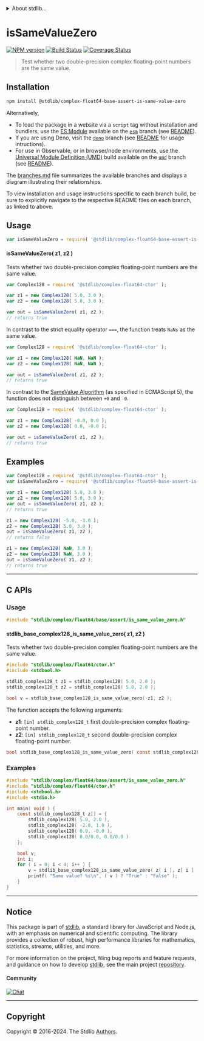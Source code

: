 <!--

@license Apache-2.0

Copyright (c) 2024 The Stdlib Authors.

Licensed under the Apache License, Version 2.0 (the "License");
you may not use this file except in compliance with the License.
You may obtain a copy of the License at

   http://www.apache.org/licenses/LICENSE-2.0

Unless required by applicable law or agreed to in writing, software
distributed under the License is distributed on an "AS IS" BASIS,
WITHOUT WARRANTIES OR CONDITIONS OF ANY KIND, either express or implied.
See the License for the specific language governing permissions and
limitations under the License.

-->


<details>
  <summary>
    About stdlib...
  </summary>
  <p>We believe in a future in which the web is a preferred environment for numerical computation. To help realize this future, we've built stdlib. stdlib is a standard library, with an emphasis on numerical and scientific computation, written in JavaScript (and C) for execution in browsers and in Node.js.</p>
  <p>The library is fully decomposable, being architected in such a way that you can swap out and mix and match APIs and functionality to cater to your exact preferences and use cases.</p>
  <p>When you use stdlib, you can be absolutely certain that you are using the most thorough, rigorous, well-written, studied, documented, tested, measured, and high-quality code out there.</p>
  <p>To join us in bringing numerical computing to the web, get started by checking us out on <a href="https://github.com/stdlib-js/stdlib">GitHub</a>, and please consider <a href="https://opencollective.com/stdlib">financially supporting stdlib</a>. We greatly appreciate your continued support!</p>
</details>

# isSameValueZero

[![NPM version][npm-image]][npm-url] [![Build Status][test-image]][test-url] [![Coverage Status][coverage-image]][coverage-url] <!-- [![dependencies][dependencies-image]][dependencies-url] -->

> Test whether two double-precision complex floating-point numbers are the same value.

<!-- Section to include introductory text. Make sure to keep an empty line after the intro `section` element and another before the `/section` close. -->

<section class="intro">

</section>

<!-- /.intro -->

<!-- Package usage documentation. -->

<section class="installation">

## Installation

```bash
npm install @stdlib/complex-float64-base-assert-is-same-value-zero
```

Alternatively,

-   To load the package in a website via a `script` tag without installation and bundlers, use the [ES Module][es-module] available on the [`esm`][esm-url] branch (see [README][esm-readme]).
-   If you are using Deno, visit the [`deno`][deno-url] branch (see [README][deno-readme] for usage intructions).
-   For use in Observable, or in browser/node environments, use the [Universal Module Definition (UMD)][umd] build available on the [`umd`][umd-url] branch (see [README][umd-readme]).

The [branches.md][branches-url] file summarizes the available branches and displays a diagram illustrating their relationships.

To view installation and usage instructions specific to each branch build, be sure to explicitly navigate to the respective README files on each branch, as linked to above.

</section>

<section class="usage">

## Usage

```javascript
var isSameValueZero = require( '@stdlib/complex-float64-base-assert-is-same-value-zero' );
```

#### isSameValueZero( z1, z2 )

Tests whether two double-precision complex floating-point numbers are the same value.

```javascript
var Complex128 = require( '@stdlib/complex-float64-ctor' );

var z1 = new Complex128( 5.0, 3.0 );
var z2 = new Complex128( 5.0, 3.0 );

var out = isSameValueZero( z1, z2 );
// returns true
```

In contrast to the strict equality operator `===`, the function treats `NaNs` as the same value.

```javascript
var Complex128 = require( '@stdlib/complex-float64-ctor' );

var z1 = new Complex128( NaN, NaN );
var z2 = new Complex128( NaN, NaN );

var out = isSameValueZero( z1, z2 );
// returns true
```

In contrast to the [SameValue Algorithm][@stdlib/complex/float64/base/assert/is-same-value] (as specified in ECMAScript 5), the function does not distinguish between `+0` and `-0`.

```javascript
var Complex128 = require( '@stdlib/complex-float64-ctor' );

var z1 = new Complex128( -0.0, 0.0 );
var z2 = new Complex128( 0.0, -0.0 );

var out = isSameValueZero( z1, z2 );
// returns true
```

</section>

<!-- /.usage -->

<!-- Package usage notes. Make sure to keep an empty line after the `section` element and another before the `/section` close. -->

<section class="notes">

</section>

<!-- /.notes -->

<!-- Package usage examples. -->

<section class="examples">

## Examples

<!-- eslint no-undef: "error" -->

```javascript
var Complex128 = require( '@stdlib/complex-float64-ctor' );
var isSameValueZero = require( '@stdlib/complex-float64-base-assert-is-same-value-zero' );

var z1 = new Complex128( 5.0, 3.0 );
var z2 = new Complex128( 5.0, 3.0 );
var out = isSameValueZero( z1, z2 );
// returns true

z1 = new Complex128( -5.0, -3.0 );
z2 = new Complex128( 5.0, 3.0 );
out = isSameValueZero( z1, z2 );
// returns false

z1 = new Complex128( NaN, 3.0 );
z2 = new Complex128( NaN, 3.0 );
out = isSameValueZero( z1, z2 );
// returns true
```

</section>

<!-- /.examples -->

<!-- C interface documentation. -->

* * *

<section class="c">

## C APIs

<!-- Section to include introductory text. Make sure to keep an empty line after the intro `section` element and another before the `/section` close. -->

<section class="intro">

</section>

<!-- /.intro -->

<!-- C usage documentation. -->

<section class="usage">

### Usage

```c
#include "stdlib/complex/float64/base/assert/is_same_value_zero.h"
```

#### stdlib_base_complex128_is_same_value_zero( z1, z2 )

Tests whether two double-precision complex floating-point numbers are the same value.

```c
#include "stdlib/complex/float64/ctor.h"
#include <stdbool.h>

stdlib_complex128_t z1 = stdlib_complex128( 5.0, 2.0 );
stdlib_complex128_t z2 = stdlib_complex128( 5.0, 2.0 );

bool v = stdlib_base_complex128_is_same_value_zero( z1, z2 );
```

The function accepts the following arguments:

-   **z1**: `[in] stdlib_complex128_t` first double-precision complex floating-point number.
-   **z2**: `[in] stdlib_complex128_t` second double-precision complex floating-point number.

```c
bool stdlib_base_complex128_is_same_value_zero( const stdlib_complex128_t z1, const stdlib_complex128_t z2 );
```

</section>

<!-- /.usage -->

<!-- C API usage notes. Make sure to keep an empty line after the `section` element and another before the `/section` close. -->

<section class="notes">

</section>

<!-- /.notes -->

<!-- C API usage examples. -->

<section class="examples">

### Examples

```c
#include "stdlib/complex/float64/base/assert/is_same_value_zero.h"
#include "stdlib/complex/float64/ctor.h"
#include <stdbool.h>
#include <stdio.h>

int main( void ) {
    const stdlib_complex128_t z[] = {
        stdlib_complex128( 5.0, 2.0 ),
        stdlib_complex128( -2.0, 1.0 ),
        stdlib_complex128( 0.0, -0.0 ),
        stdlib_complex128( 0.0/0.0, 0.0/0.0 )
    };

    bool v;
    int i;
    for ( i = 0; i < 4; i++ ) {
        v = stdlib_base_complex128_is_same_value_zero( z[ i ], z[ i ] );
        printf( "Same value? %s\n", ( v ) ? "True" : "False" );
    }
}
```

</section>

<!-- /.examples -->

</section>

<!-- /.c -->

<!-- Section to include cited references. If references are included, add a horizontal rule *before* the section. Make sure to keep an empty line after the `section` element and another before the `/section` close. -->

<section class="references">

</section>

<!-- /.references -->

<!-- Section for related `stdlib` packages. Do not manually edit this section, as it is automatically populated. -->

<section class="related">

</section>

<!-- /.related -->

<!-- Section for all links. Make sure to keep an empty line after the `section` element and another before the `/section` close. -->


<section class="main-repo" >

* * *

## Notice

This package is part of [stdlib][stdlib], a standard library for JavaScript and Node.js, with an emphasis on numerical and scientific computing. The library provides a collection of robust, high performance libraries for mathematics, statistics, streams, utilities, and more.

For more information on the project, filing bug reports and feature requests, and guidance on how to develop [stdlib][stdlib], see the main project [repository][stdlib].

#### Community

[![Chat][chat-image]][chat-url]

---

## Copyright

Copyright &copy; 2016-2024. The Stdlib [Authors][stdlib-authors].

</section>

<!-- /.stdlib -->

<!-- Section for all links. Make sure to keep an empty line after the `section` element and another before the `/section` close. -->

<section class="links">

[npm-image]: http://img.shields.io/npm/v/@stdlib/complex-float64-base-assert-is-same-value-zero.svg
[npm-url]: https://npmjs.org/package/@stdlib/complex-float64-base-assert-is-same-value-zero

[test-image]: https://github.com/stdlib-js/complex-float64-base-assert-is-same-value-zero/actions/workflows/test.yml/badge.svg?branch=main
[test-url]: https://github.com/stdlib-js/complex-float64-base-assert-is-same-value-zero/actions/workflows/test.yml?query=branch:main

[coverage-image]: https://img.shields.io/codecov/c/github/stdlib-js/complex-float64-base-assert-is-same-value-zero/main.svg
[coverage-url]: https://codecov.io/github/stdlib-js/complex-float64-base-assert-is-same-value-zero?branch=main

<!--

[dependencies-image]: https://img.shields.io/david/stdlib-js/complex-float64-base-assert-is-same-value-zero.svg
[dependencies-url]: https://david-dm.org/stdlib-js/complex-float64-base-assert-is-same-value-zero/main

-->

[chat-image]: https://img.shields.io/gitter/room/stdlib-js/stdlib.svg
[chat-url]: https://app.gitter.im/#/room/#stdlib-js_stdlib:gitter.im

[stdlib]: https://github.com/stdlib-js/stdlib

[stdlib-authors]: https://github.com/stdlib-js/stdlib/graphs/contributors

[umd]: https://github.com/umdjs/umd
[es-module]: https://developer.mozilla.org/en-US/docs/Web/JavaScript/Guide/Modules

[deno-url]: https://github.com/stdlib-js/complex-float64-base-assert-is-same-value-zero/tree/deno
[deno-readme]: https://github.com/stdlib-js/complex-float64-base-assert-is-same-value-zero/blob/deno/README.md
[umd-url]: https://github.com/stdlib-js/complex-float64-base-assert-is-same-value-zero/tree/umd
[umd-readme]: https://github.com/stdlib-js/complex-float64-base-assert-is-same-value-zero/blob/umd/README.md
[esm-url]: https://github.com/stdlib-js/complex-float64-base-assert-is-same-value-zero/tree/esm
[esm-readme]: https://github.com/stdlib-js/complex-float64-base-assert-is-same-value-zero/blob/esm/README.md
[branches-url]: https://github.com/stdlib-js/complex-float64-base-assert-is-same-value-zero/blob/main/branches.md

[@stdlib/complex/float64/base/assert/is-same-value]: https://github.com/stdlib-js/complex-float64-base-assert-is-same-value

</section>

<!-- /.links -->
